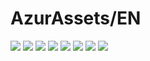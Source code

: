 # AzurAssets/EN
![](https://img.shields.io/badge/EN-7.1.516-blue?style=flat-square)
![](https://img.shields.io/badge/CV-474-blue?style=flat-square)
![](https://img.shields.io/badge/L2D-523-blue?style=flat-square)
![](https://img.shields.io/badge/PIC-15-blue?style=flat-square)
![](https://img.shields.io/badge/BGM-13-blue?style=flat-square)
![](https://img.shields.io/badge/CIPHER-24-blue?style=flat-square)
![](https://img.shields.io/badge/MANGA-31-blue?style=flat-square)
![](https://img.shields.io/badge/PAINTING-93-blue?style=flat-square)